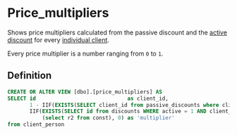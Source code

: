 # Price_multipliers

Shows price multipliers calculated from the passive discount and the [active discount](../Tables/discount) for every [individual client](../Tables/client_person).

Every price multiplier is a number ranging from `0` to `1`.
## Definition
```sql
CREATE OR ALTER VIEW [dbo].[price_multipliers] AS
SELECT id                             as client_id,
       1 - IIF(EXISTS(SELECT client_id from passive_discounts where client_id = id), (select r1 from const), 0) -
       IIF(EXISTS(SELECT id from discounts WHERE active = 1 AND client_person_id = client_person.id),
           (select r2 from const), 0) as 'multiplier'
from client_person
```
